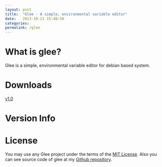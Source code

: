 ```yaml
---
layout: post
title:  "Glee - A simple, environmental variable editor"
date:   2013-10-21 15:48:50
categories:
permalink: /glee
---
```


# What is glee?
Glee is a simple, environmental variable editor for debian based system.

# Downloads
[v1.0][1.0]

# Version Info

# License
You may use any Glee project under the terms of the [MIT License][mit-license].
Also you can see source code of glee at my [Github repository][glee-github].

[1.0]: http://#
[mit-license]: http://opensource.org/licenses/MIT
[glee-github]: https://#


